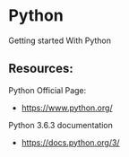 # Python
Getting started With Python

## Resources:
Python Official Page:
- https://www.python.org/

Python 3.6.3 documentation
- https://docs.python.org/3/
